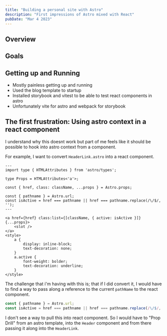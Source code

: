 ```yaml
---
title: "Building a personal site with Astro"
description: "First impressions of Astro mixed with React"
pubDate: "Mar 4 2023"
---
```


## Overview

## Goals

## Getting up and Running

- Mostly painless getting up and running
- Used the blog template to startup
- Installed storybook and vitest to be able to test react components in astro
- Unfortunately vite for astro and webpack for storybook

## The first frustration: Using astro context in a react component

I understand why this doesnt work but part of me feels like it should be possible to hook into astro context from a component.

For example, I want to convert `HeaderLink.astro` into a react component.

```astro
---
import type { HTMLAttributes } from 'astro/types';

type Props = HTMLAttributes<'a'>;

const { href, class: className, ...props } = Astro.props;

const { pathname } = Astro.url;
const isActive = href === pathname || href === pathname.replace(/\/$/, '');
---

<a href={href} class:list={[className, { active: isActive }]} {...props}>
	<slot />
</a>
<style>
	a {
		display: inline-block;
		text-decoration: none;
	}
	a.active {
		font-weight: bolder;
		text-decoration: underline;
	}
</style>
```

The challenge that i'm having with this is; that if I did convert it, I would have to find a way to pass along a reference to the current `pathName` to the react component.

```ts
const { pathname } = Astro.url;
const isActive = href === pathname || href === pathname.replace(/\/$/, '');
```

I don't see a way to pull this into react component. So I would have to "Prop Drill" from an astro template, into the `Header` component and from there passing it along into the `HeaderLink`.
